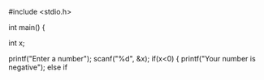 #include <stdio.h>

int main() {

int x;

printf("Enter a number");
scanf("%d", &x);
if(x<0)
{
  printf("Your number is negative");
else if
